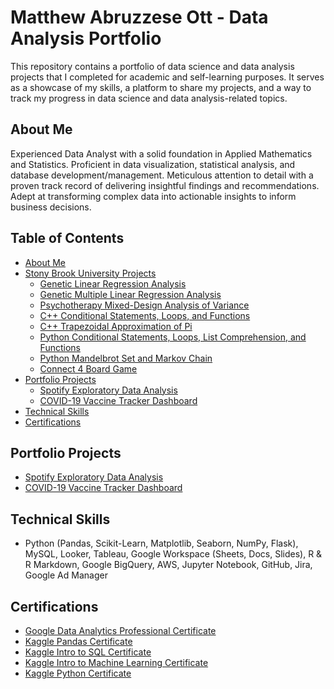 # Matthew Abruzzese Ott - Data Analysis Portfolio

This repository contains a portfolio of data science and data analysis projects that I completed for academic and self-learning purposes. It serves as a showcase of my skills, a platform to share my projects, and a way to track my progress in data science and data analysis-related topics.

## About Me

Experienced Data Analyst with a solid foundation in Applied Mathematics and Statistics. Proficient in data visualization, statistical analysis, and database development/management. Meticulous attention to detail with a proven track record of delivering insightful findings and recommendations. Adept at transforming complex data into actionable insights to inform business decisions.

## Table of Contents

- [About Me](https://github.com/mattabruzzeseott/data_analysis_portfolio#about-me)
- [Stony Brook University Projects](https://github.com/mattabruzzeseott/data_analysis_portfolio/tree/main/sbu_projects)
  - [Genetic Linear Regression Analysis](https://github.com/mattabruzzeseott/data_analysis_portfolio/blob/main/sbu_projects/ams_315/AMS%20315%20Project%201%20(Parts%20A%20%26%20B).pdf)
  - [Genetic Multiple Linear Regression Analysis](https://github.com/mattabruzzeseott/data_analysis_portfolio/blob/main/sbu_projects/ams_315/AMS%20315%20Project%202.pdf)
  - [Psychotherapy Mixed-Design Analysis of Variance](https://github.com/mattabruzzeseott/data_analysis_portfolio/blob/main/sbu_projects/ams_572/AMS%20572%20Group%202%20Project.pdf)
  - [C++ Conditional Statements, Loops, and Functions](https://github.com/mattabruzzeseott/data_analysis_portfolio/blob/main/sbu_projects/ams_595/cppProject1.cpp)
  - [C++ Trapezoidal Approximation of Pi](https://github.com/mattabruzzeseott/data_analysis_portfolio/blob/main/sbu_projects/ams_595/cppProject2.cpp)
  - [Python Conditional Statements, Loops, List Comprehension, and Functions](https://github.com/mattabruzzeseott/data_analysis_portfolio/blob/main/sbu_projects/ams_595/PyAssignment1.ipynb)
  - [Python Mandelbrot Set and Markov Chain](https://github.com/mattabruzzeseott/data_analysis_portfolio/blob/main/sbu_projects/ams_595/PythonProject2.ipynb)
  - [Connect 4 Board Game](https://github.com/mattabruzzeseott/data_analysis_portfolio/blob/main/sbu_projects/ams_595/Connect4AMS595_v6.ipynb)
- [Portfolio Projects](https://github.com/mattabruzzeseott/data_analysis_portfolio#portfolio-projects)
  - [Spotify Exploratory Data Analysis](https://github.com/mattabruzzeseott/data_analysis_portfolio/tree/main/spotify_eda)
  - [COVID-19 Vaccine Tracker Dashboard](https://github.com/mattabruzzeseott/data_analysis_portfolio/tree/main/tableau_dashboards/covid_vaccine_tracker)
- [Technical Skills](https://github.com/mattabruzzeseott/data_analysis_portfolio#technical-skills)
- [Certifications](https://github.com/mattabruzzeseott/data_analysis_portfolio#certifications)

## Portfolio Projects

- [Spotify Exploratory Data Analysis](https://github.com/mattabruzzeseott/data_analysis_portfolio/tree/main/spotify_eda)
- [COVID-19 Vaccine Tracker Dashboard](https://github.com/mattabruzzeseott/data_analysis_portfolio/tree/main/tableau_dashboards/covid_vaccine_tracker)

## Technical Skills

- Python (Pandas, Scikit-Learn, Matplotlib, Seaborn, NumPy, Flask), MySQL, Looker, Tableau, Google Workspace (Sheets, Docs, Slides), R & R Markdown, Google BigQuery, AWS, Jupyter Notebook, GitHub, Jira, Google Ad Manager

## Certifications

- [Google Data Analytics Professional Certificate](https://github.com/mattabruzzeseott/data_analysis_portfolio/blob/main/certifications/Coursera%20Google%20Data%20Analytics%20Professional%20Certificate.pdf)
- [Kaggle Pandas Certificate](https://github.com/mattabruzzeseott/data_analysis_portfolio/blob/main/certifications/Kaggle%20Pandas%20Certificate.png)
- [Kaggle Intro to SQL Certificate](https://github.com/mattabruzzeseott/data_analysis_portfolio/blob/main/certifications/Kaggle%20Intro%20to%20SQL%20Certificate.png)
- [Kaggle Intro to Machine Learning Certificate](https://github.com/mattabruzzeseott/data_analysis_portfolio/blob/main/certifications/Kaggle%20Intro%20to%20Machine%20Learning%20Certificate.png)
- [Kaggle Python Certificate](https://github.com/mattabruzzeseott/data_analysis_portfolio/blob/main/certifications/Kaggle%20Python%20Certificate.png)
